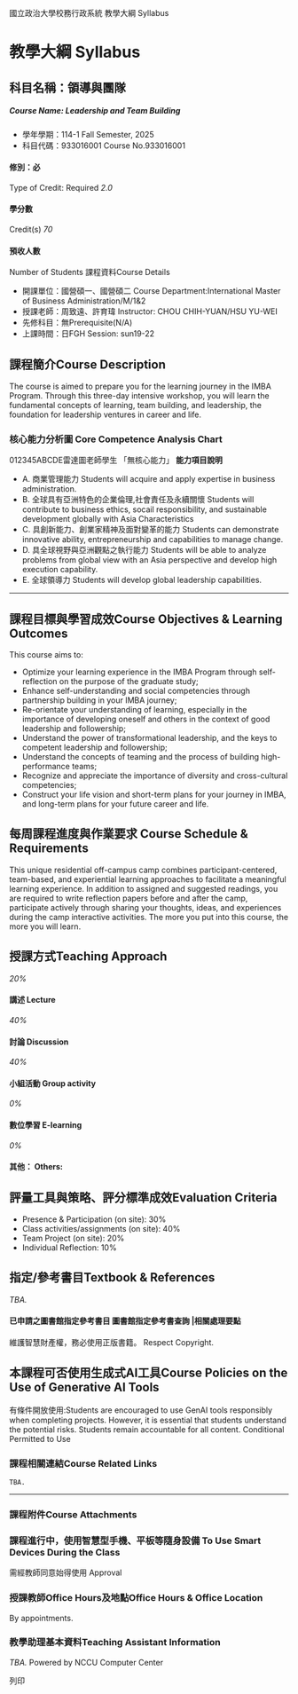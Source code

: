 國立政治大學校務行政系統 教學大綱 Syllabus
# 教學大綱 Syllabus
##  科目名稱：領導與團隊
#####  Course Name: Leadership and Team Building
  * 學年學期：114-1 Fall Semester, 2025 
  * 科目代碼：933016001 Course No.933016001


#### 修別：必
Type of Credit: Required 
_2.0_
#### 學分數
Credit(s)
_70_
#### 預收人數
Number of Students
課程資料Course Details
  * 開課單位：國營碩一、國營碩二 Course Department:International Master of Business Administration/M/1&2 
  * 授課老師：周致遠、許育瑋 Instructor: CHOU CHIH-YUAN/HSU YU-WEI 
  * 先修科目：無Prerequisite(N/A)
  * 上課時間：日FGH Session: sun19-22


##  課程簡介Course Description
The course is aimed to prepare you for the learning journey in the IMBA Program. Through this three-day intensive workshop, you will learn the fundamental concepts of learning, team building, and leadership, the foundation for leadership ventures in career and life. 
###  核心能力分析圖 Core Competence Analysis Chart
012345ABCDE雷達圖老師學生
「無核心能力」 
**能力項目說明**
  * A. 商業管理能力 Students will acquire and apply expertise in business administration.
  * B. 全球具有亞洲特色的企業倫理,社會責任及永續關懷 Students will contribute to business ethics, socail responsibility, and sustainable development globally with Asia Characteristics
  * C. 具創新能力、創業家精神及面對變革的能力 Students can demonstrate innovative ability, entrepreneurship and capabilities to manage change.
  * D. 具全球視野與亞洲觀點之執行能力 Students will be able to analyze problems from global view with an Asia perspective and develop high execution capability.
  * E. 全球領導力 Students will develop global leadership capabilities.


* * *
##  課程目標與學習成效Course Objectives & Learning Outcomes 
This course aims to:
  * Optimize your learning experience in the IMBA Program through self-reflection on the purpose of the graduate study;
  * Enhance self-understanding and social competencies through partnership building in your IMBA journey;
  * Re-orientate your understanding of learning, especially in the importance of developing oneself and others in the context of good leadership and followership;
  * Understand the power of transformational leadership, and the keys to competent leadership and followership;
  * Understand the concepts of teaming and the process of building high- performance teams;
  * Recognize and appreciate the importance of diversity and cross-cultural competencies;
  * Construct your life vision and short-term plans for your journey in IMBA, and long-term plans for your future career and life.


##  每周課程進度與作業要求 Course Schedule & Requirements
This unique residential off-campus camp combines participant-centered, team-based, and experiential learning approaches to facilitate a meaningful learning experience. In addition to assigned and suggested readings, you are required to write reflection papers before and after the camp, participate actively through sharing your thoughts, ideas, and experiences during the camp interactive activities. The more you put into this course, the more you will learn.
##  授課方式Teaching Approach
_20%_
####  講述 Lecture
_40%_
####  討論 Discussion
_40%_
####  小組活動 Group activity
_0%_
####  數位學習 E-learning
_0%_
####  其他： Others:
##  評量工具與策略、評分標準成效Evaluation Criteria
  * Presence & Participation (on site): 30%
  * Class activities/assignments (on site): 40%
  * Team Project (on site): 20%
  * Individual Reflection: 10% 


##  指定/參考書目Textbook & References
_TBA._
####  已申請之圖書館指定參考書目  圖書館指定參考書查詢 |相關處理要點
維護智慧財產權，務必使用正版書籍。 Respect Copyright.
##  本課程可否使用生成式AI工具Course Policies on the Use of Generative AI Tools
有條件開放使用:Students are encouraged to use GenAI tools responsibly when completing projects. However, it is essential that students understand the potential risks. Students remain accountable for all content. Conditional Permitted to Use 
###  課程相關連結Course Related Links
```
TBA.
```

* * *
###  課程附件Course Attachments
###  課程進行中，使用智慧型手機、平板等隨身設備 To Use Smart Devices During the Class
需經教師同意始得使用  Approval
###  授課教師Office Hours及地點Office Hours & Office Location
By appointments. 
###  教學助理基本資料Teaching Assistant Information
_TBA._
Powered by NCCU Computer Center
  
列印
